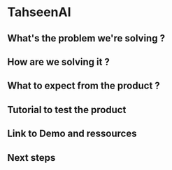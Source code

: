 # TahseenAI

## What's the problem we're solving ?


## How are we solving it ?


## What to expect from the product ?


## Tutorial to test the product


## Link to Demo and ressources


## Next steps
